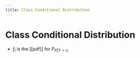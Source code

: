 ```yaml
---
title: Class Conditional Distribution
---
```


# Class Conditional Distribution
- $f_{i}$ is the [[pdf]] for $P_{X|Y=c_{i}}$





